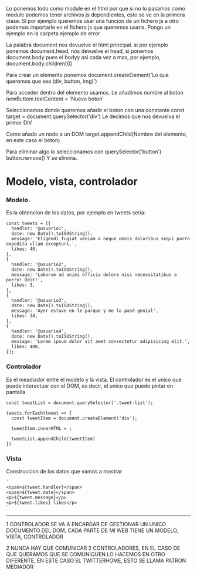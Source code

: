 
Lo ponemos todo como module en el html por que si no lo pasamos como module podemos tener archivos js dependientes, esto se ve en la primera clase.
Si por ejemplo queremos usar una funcion de un fichero js a otro podemos importarle en el fichero js que queremos usarla.
Pongo un ejemplo en la carpeta ejemplo de error

La palabra document nos devuelve el html principal. si por ejemplo ponemos document.head, nos devuelve el head, si ponemos document.body pues el bodyy asi cada vez a mas, por ejemplo, document.body.children[0]

Para crear un elemento ponemos
document.createElement('Lo que queremos que sea (div, button, img)')

Para acceder dentro del elemento usamos. Le añadimos nombre al boton
newButtom.textContent = 'Nuevo boton'

Seleccionamos donde queremos añadir el boton con una constante
const target = document.querySelector('div') Le decimos que nos devuelva el primer DIV

Como añado un nodo a un DOM
target.appendChild(Nombre del elemento, en este caso el boton)

Para eliminar algo lo seleccionamos con querySelector('button')
button.remove() Y se elimina.

# Modelo, vista, controlador

### Modelo.
Es la obtencion de los datos, por ejemplo en tweets seria:
```
const tweets = [{
  handler: '@usuario1',
  date: new Date().toISOString(),
  message: 'Eligendi fugiat veniam a neque omnis doloribus sequi porro expedita ullam excepturi.',
  likes: 40,
},
{
  handler: '@usuario2',
  date: new Date().toISOString(),
  message: 'Laborum ad animi officia dolore nisi necessitatibus a porro! Odit!',
  likes: 3,
},
{
  handler: '@usuario3',
  date: new Date().toISOString(),
  message: 'Ayer estuve en le parque y me lo pasé genial',
  likes: 34,
},
{
  handler: '@usuario4',
  date: new Date().toISOString(),
  message: 'Lorem ipsum dolor sit amet consectetur adipisicing elit.',
  likes: 400,
}];
```

### Controlador
Es el meadiador entre el modelo y la vista. El controlador es el unico que puede interactuar con el DOM, es decir, el unico que puede pintar en pantalla
```
const tweetList = document.querySelector('.tweet-list');

tweets.forEach(tweet => {
  const tweetItem = document.createElement('div');

  tweetItem.innerHTML = ;

  tweetList.appendChild(tweetItem)
})
```

### Vista
Construccion de los datos que vamos a mostrar
```
`
<span>${tweet.handler}</span>
<span>${tweet.date}</span>
<p>${tweet.message}</p>
<p>${tweet.likes} likes</p>
`
```

-----------------------------------

1  CONTROLADOR SE VA A ENCARGAR DE GESTIONAR UN UNICO DOCUMENTO DEL DOM, CADA PARTE DE MI WEB TIENE UN MODELO, VISTA, CONTROLADOR

2 NUNCA HAY QUE COMUNICAR 2 CONTROLADORES, EN EL CASO DE QUE QUERAMOS QUE SE COMUNIQUEN LO HACEMOS EN OTRO DIFERENTE, EN ESTE CASO EL TWITTERHOME,
ESTO SE LLAMA PATRON MEDIADOR